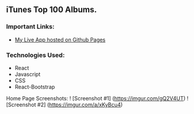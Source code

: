 ## **iTunes Top 100 Albums**.

### **Important Links**:
* [My Live App hosted on Github Pages](https://rnolan19.github.io/Vee24/#/)

### **Technologies Used:**
* React
* Javascript
* CSS
* React-Bootstrap

Home Page Screenshots:
! [Screenshot #1] (https://imgur.com/gQ2V4UT)
! [Screenshot #2] (https://imgur.com/a/xKyBcu4)
